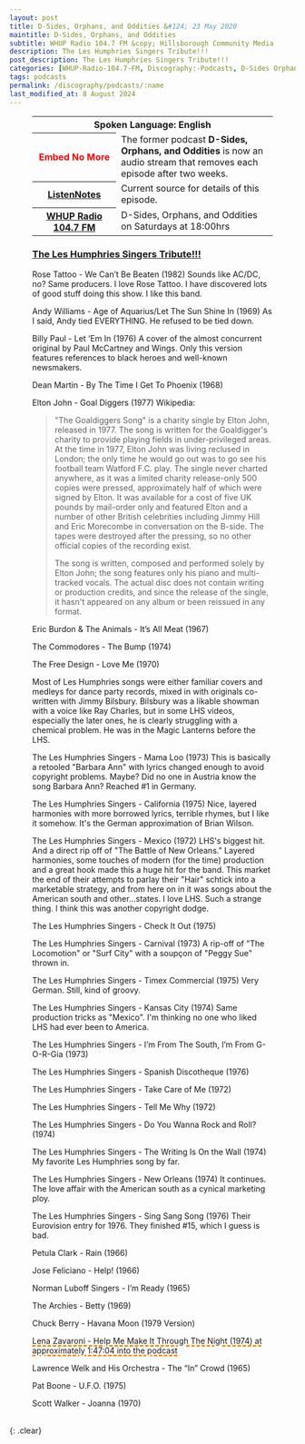 ```yaml
---
layout: post
title: D-Sides, Orphans, and Oddities &#124; 23 May 2020
maintitle: D-Sides, Orphans, and Oddities
subtitle: WHUP Radio 104.7 FM &copy; Hillsborough Community Media
description: The Les Humphries Singers Tribute!!!
post_description: The Les Humphries Singers Tribute!!!
categories: [WHUP-Radio-104.7-FM, Discography:-Podcasts, D-Sides Orphans and Oddities, OnThisDay23May]
tags: podcasts
permalink: /discography/podcasts/:name
last_modified_at: 8 August 2024
---
```


<figure class="fig3">
<table>
<tr id="infobox1"><th colspan="2">Spoken Language: English</th></tr>
<tr><th style="color:#ff0000; width:35%;">Embed No More</th><td>The former podcast <strong>D-Sides, Orphans, and Oddities</strong> is now an audio stream that removes each episode after two weeks.</td></tr>
<tr><th><a class="external-link" href="https://www.listennotes.com/podcasts/d-sides-orphans/the-les-humphries-singers-w4Qe9_qXjy2">ListenNotes</a></th><td>Current source for details of this episode.</td></tr>
<tr><th><a class="external-link" href="https://whupfm.org/show/d-sides-orphans-oddities/">WHUP Radio 104.7 FM</a></th><td>D-Sides, Orphans, and Oddities on Saturdays at 18:00hrs</td></tr>
</table>
</figure>

<figure class="fig3">
<h3 id="infobox2"><a href="#infobox2">The Les Humphries Singers Tribute!!!</a></h3>
<p>Rose Tattoo - We Can’t Be Beaten (1982) Sounds like AC/DC, no? Same producers. I love Rose Tattoo. I have discovered lots of good stuff doing this show. I like this band.</p>
<p>Andy Williams - Age of Aquarius/Let The Sun Shine In (1969) As I said, Andy tied EVERYTHING. He refused to be tied down.</p>
<p>Billy Paul - Let ‘Em In (1976) A cover of the almost concurrent original by Paul McCartney and Wings. Only this version features references to black heroes and well-known newsmakers.</p>
<p>Dean Martin - By The Time I Get To Phoenix (1968)</p>
<p>Elton John - Goal Diggers (1977) Wikipedia:</p>
<blockquote>
<p>"The Goaldiggers Song" is a charity single by Elton John, released in 1977. The song is written for the Goaldigger's charity to provide playing fields in under-privileged areas. At the time in 1977, Elton John was living reclused in London; the only time he would go out was to go see his football team Watford F.C. play. The single never charted anywhere, as it was a limited charity release-only 500 copies were pressed, approximately half of which were signed by Elton. It was available for a cost of five UK pounds by mail-order only and featured Elton and a number of other British celebrities including Jimmy Hill and Eric Morecombe in conversation on the B-side. The tapes were destroyed after the pressing, so no other official copies of the recording exist.</p>
<p>The song is written, composed and performed solely by Elton John; the song features only his piano and multi-tracked vocals. The actual disc does not contain writing or production credits, and since the release of the single, it hasn't appeared on any album or been reissued in any format.</p></blockquote>
<p>Eric Burdon & The Animals - It’s All Meat (1967)</p>
<p>The Commodores - The Bump (1974)</p>
<p>The Free Design - Love Me (1970)</p>
<p>Most of Les Humphries songs were either familiar covers and medleys for dance party records, mixed in with originals co-written with Jimmy Bilsbury. Bilsbury was a likable showman with a voice like Ray Charles, but in some LHS videos, especially the later ones, he is clearly struggling with a chemical problem. He was in the Magic Lanterns before the LHS.</p>
<p>The Les Humphries Singers - Mama Loo (1973) This is basically a retooled "Barbara Ann" with lyrics changed enough to avoid copyright problems. Maybe? Did no one in Austria know the song Barbara Ann? Reached #1 in Germany.</p>
<p>The Les Humphries Singers - California (1975) Nice, layered harmonies with more borrowed lyrics, terrible rhymes, but I like it somehow. It's the German approximation of Brian Wilson.</p>
<p>The Les Humphries Singers - Mexico (1972) LHS's biggest hit. And a direct rip off of "The Battle of New Orleans." Layered harmonies, some touches of modern (for the time) production and a great hook made this a huge hit for the band. This market the end of their attempts to parlay their "Hair" schtick into a marketable strategy, and from here on in it was songs about the American south and other...states. I love LHS. Such a strange thing. I think this was another copyright dodge.</p>
<p>The Les Humphries Singers - Check It Out (1975)</p>
<p>The Les Humphries Singers - Carnival (1973) A rip-off of "The Locomotion" or "Surf City" with a soupçon of "Peggy Sue" thrown in.</p>
<p>The Les Humphries Singers - Timex Commercial (1975) Very German. Still, kind of groovy.</p>
<p>The Les Humphries Singers - Kansas City (1974) Same production tricks as "Mexico". I'm thinking no one who liked LHS had ever been to America.</p>
<p>The Les Humphries Singers - I’m From The South, I’m From G-O-R-Gia (1973)</p>
<p>The Les Humphries Singers - Spanish Discotheque (1976)</p>
<p>The Les Humphries Singers - Take Care of Me (1972)</p>
<p>The Les Humphries Singers - Tell Me Why (1972)</p>
<p>The Les Humphries Singers - Do You Wanna Rock and Roll? (1974)</p>
<p>The Les Humphries Singers - The Writing Is On the Wall (1974) My favorite Les Humphries song by far.</p>
<p>The Les Humphries Singers - New Orleans (1974) It continues. The love affair with the American south as a cynical marketing ploy.</p>
<p>The Les Humphries Singers - Sing Sang Song (1976) Their Eurovision entry for 1976. They finished #15, which I guess is bad.</p>
<p>Petula Clark - Rain (1966)</p>
<p>Jose Feliciano - Help! (1966)</p>
<p>Norman Luboff Singers - I’m Ready (1965)</p>
<p>The Archies - Betty (1969)</p>
<p>Chuck Berry - Havana Moon (1979 Version)</p>
<p style="text-decoration: underline dashed darkorange 3px;">Lena Zavaroni - Help Me Make It Through The Night (1974) at approximately 1:47:04 into the podcast</p>
<p>Lawrence Welk and His Orchestra - The “In” Crowd (1965)</p>
<p>Pat Boone - U.F.O. (1975)</p>
<p>Scott Walker - Joanna (1970)</p>
</figure>

<br />{: .clear}

